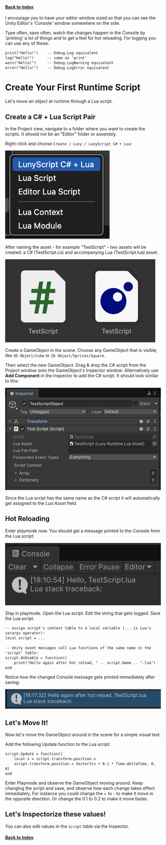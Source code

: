 ﻿
#### [Back to Index](index.md)

I encourage you to have your editor window sized so that you can see the Unity Editor's 'Console' window somewhere on the side.

Type often, save often, watch the changes happen in the Console by 'printing' a lot of things and to get a feel for hot reloading. For logging you can use any of these:
```
print("Hello!")    -- Debug.Log equivalent
log("Hello!")      -- same as 'print'
warn("Hello!")     -- Debug.LogWarning equivalent
error("Hello!")    -- Debug.LogError equivalent
```

# Create Your First Runtime Script

Let's move an object at runtime through a Lua script.

## Create a C# + Lua Script Pair

In the Project view, navigate to a folder where you want to create the scripts. It should not be an "Editor" folder or assembly.

Right-click and choose `Create / Luny / LunyScript C# + Lua`:

![create lunyscript pair](img/create-luny-script-pair.png)

After naming the asset - for example "TestScript" - two assets will be created: a C# (TestScript.cs) and accompanying Lua (TestScript.lua) asset.

![lunyscript pair](img/luny-script-pair.png)

Create a GameObject in the scene. Choose any GameObject that is visible, like `3D Object/Cube` or `2D Object/Sprites/Square`.

Then select the new GameObject. Drag & drop the C# script from the Project window onto the GameObject's Inspector window. Alternatively use **Add Component** in the Inspector to add the C# script. It should look similar to this:

![lunyscript inspector](img/lunyscript-inspector.png)

Since the Lua script has the same name as the C# script it will automatically get assigned to the _Lua Asset_ field.

## Hot Reloading

Enter playmode now. You should get a message printed to the Console from the Lua script:

![lunyscript playmode log](img/lunyscript-playmode-log.png)

Stay in playmode. Open the Lua script. Edit the string that gets logged. Save the Lua script. 

```
-- assign script's context table to a local variable (... is Lua's varargs operator):
local script = ...

-- Unity event messages call Lua functions of the same name in the 'script' table:
script.OnEnable = function()
    print("Hello again after hot reload, " .. script.Name .. ".lua")
end
```

Notice how the changed Console message gets printed immediately after saving:

![lunyscript after hotreload](img/lunyscript-after-hotreload-log.png)

## Let's Move It!

Now let's move the GameObject around in the scene for a simple visual test.

Add the following Update function to the Lua script:
```
script.Update = function()
    local x = script.transform.position.x
    script.transform.position = Vector3(x + 0.1 * Time.deltaTime, 0, 0)
end
```

Enter Playmode and observe the GameObject moving around. Keep changing the script and save, and observe how each change takes effect immediately. For instance you could change the + to - to make it move in the opposite direction. Or change the 0.1 to 0.2 to make it move faster.

## Let's Inspectorize these values!

You can also edit values in the `script` table via the Inspector.



#### [Back to Index](index.md)
